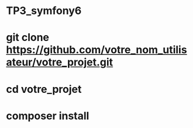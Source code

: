 # TP3_symfony6
# git clone https://github.com/votre_nom_utilisateur/votre_projet.git
# cd votre_projet
# composer install
